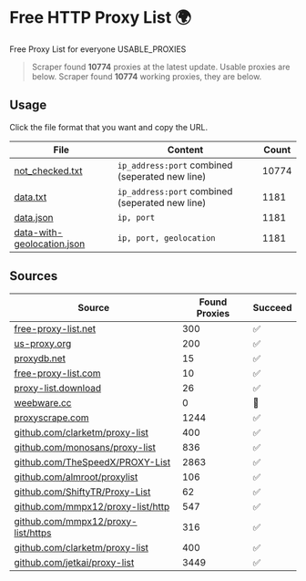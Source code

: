 
# Free HTTP Proxy List 🌍

Free Proxy List for everyone
USABLE_PROXIES
> Scraper found **10774** proxies at the latest update. Usable proxies are below.
> Scraper found **10774** working proxies, they are below.


## Usage

Click the file format that you want and copy the URL.


|File|Content|Count|
|----|-------|-----|
|[not_checked.txt](https://raw.githubusercontent.com/yemixzy/proxy-list/main/proxy-list/not_checked.txt)|`ip_address:port` combined (seperated new line)|10774|
|[data.txt](https://raw.githubusercontent.com/yemixzy/proxy-list/main/proxy-list/data.txt)|`ip_address:port` combined (seperated new line)|1181|
|[data.json](https://raw.githubusercontent.com/yemixzy/proxy-list/main/proxy-list/data.json)|`ip, port`|1181|
|[data-with-geolocation.json](https://raw.githubusercontent.com/yemixzy/proxy-list/main/proxy-list/data-with-geolocation.json)|`ip, port, geolocation`|1181|

## Sources

|Source|Found Proxies|Succeed|
|------|-------------|-------|
|[free-proxy-list.net](https://free-proxy-list.net)|300|✅|
|[us-proxy.org](https://www.us-proxy.org)|200|✅|
|[proxydb.net](http://proxydb.net)|15|✅|
|[free-proxy-list.com](https://free-proxy-list.com/?page=&port=&type%5B%5D=http&type%5B%5D=https&up_time=0&search=Search)|10|✅|
|[proxy-list.download](https://www.proxy-list.download/HTTP)|26|✅|
|[weebware.cc](http://weebware.cc)|0|🚫|
|[proxyscrape.com](https://api.proxyscrape.com/v2/?request=displayproxies&protocol=http&timeout=10000&country=all&ssl=all&anonymity=all)|1244|✅|
|[github.com/clarketm/proxy-list](https://raw.githubusercontent.com/clarketm/proxy-list/master/proxy-list-raw.txt)|400|✅|
|[github.com/monosans/proxy-list](https://raw.githubusercontent.com/monosans/proxy-list/main/proxies/http.txt)|836|✅|
|[github.com/TheSpeedX/PROXY-List](https://raw.githubusercontent.com/TheSpeedX/PROXY-List/master/http.txt)|2863|✅|
|[github.com/almroot/proxylist](https://raw.githubusercontent.com/almroot/proxylist/master/list.txt)|106|✅|
|[github.com/ShiftyTR/Proxy-List](https://raw.githubusercontent.com/ShiftyTR/Proxy-List/master/http.txt)|62|✅|
|[github.com/mmpx12/proxy-list/http](https://raw.githubusercontent.com/mmpx12/proxy-list/master/http.txt)|547|✅|
|[github.com/mmpx12/proxy-list/https](https://raw.githubusercontent.com/mmpx12/proxy-list/master/https.txt)|316|✅|
|[github.com/clarketm/proxy-list](https://raw.githubusercontent.com/clarketm/proxy-list/master/proxy-list-raw.txt)|400|✅|
|[github.com/jetkai/proxy-list](https://raw.githubusercontent.com/jetkai/proxy-list/main/online-proxies/txt/proxies.txt)|3449|✅|


